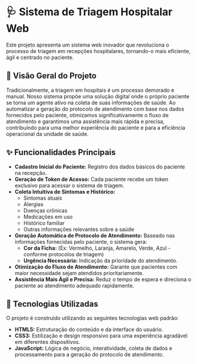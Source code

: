 # 🩺 Sistema de Triagem Hospitalar Web

Este projeto apresenta um sistema web inovador que revoluciona o processo de triagem em recepções hospitalares, tornando-o mais eficiente, ágil e centrado no paciente.

## 🌟 Visão Geral do Projeto

Tradicionalmente, a triagem em hospitais é um processo demorado e manual. Nosso sistema propõe uma solução digital onde o próprio paciente se torna um agente ativo na coleta de suas informações de saúde. Ao automatizar a geração do protocolo de atendimento com base nos dados fornecidos pelo paciente, otimizamos significativamente o fluxo de atendimento e garantimos uma assistência mais rápida e precisa, contribuindo para uma melhor experiência do paciente e para a eficiência operacional da unidade de saúde.

## ✨ Funcionalidades Principais

* **Cadastro Inicial do Paciente:** Registro dos dados básicos do paciente na recepção.
* **Geração de Token de Acesso:** Cada paciente recebe um token exclusivo para acessar o sistema de triagem.
* **Coleta Intuitiva de Sintomas e Histórico:**
    * Sintomas atuais
    * Alergias
    * Doenças crônicas
    * Medicações em uso
    * Histórico familiar
    * Outras informações relevantes sobre a saúde
* **Geração Automática de Protocolo de Atendimento:** Baseado nas informações fornecidas pelo paciente, o sistema gera:
    * **Cor da Ficha:** (Ex: Vermelho, Laranja, Amarelo, Verde, Azul - conforme protocolos de triagem)
    * **Urgência Necessária:** Indicação da prioridade do atendimento.
* **Otimização do Fluxo de Atendimento:** Garante que pacientes com maior necessidade sejam atendidos prioritariamente.
* **Assistência Mais Ágil e Precisa:** Reduz o tempo de espera e direciona o paciente ao atendimento adequado rapidamente.

## 🚀 Tecnologias Utilizadas

O projeto é construído utilizando as seguintes tecnologias web padrão:

* **HTML5:** Estruturação do conteúdo e da interface do usuário.
* **CSS3:** Estilização e design responsivo para uma experiência agradável em diferentes dispositivos.
* **JavaScript:** Lógica de negócio, interatividade, coleta de dados e processamento para a geração do protocolo de atendimento.
